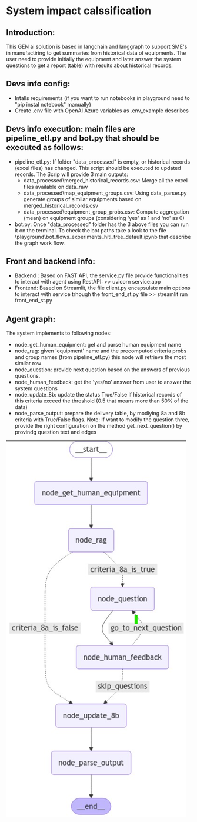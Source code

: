 # System impact calssification 

## Introduction:
This GEN ai solution is based in langchain and langgraph to support SME's in manufactiring to get summaries from historical data of equipments. 
The user need to provide initially the equipment and later answer the system questions to get a report (table) with results about historical records.

## Devs info config:
* Intalls requirements (if you want to run notebooks in playground need to "pip instal notebook" manually)
* Create .env file with OpenAI Azure variables as .env_example describes

## Devs info execution: main files are pipeline_etl.py and bot.py that should be executed as follows:
* pipeline_etl.py: If folder "data_processed" is empty, or historical records (excel files) has changed. This script should be executed to updated records.
The Scrip will provide 3 main outputs:
    *  data_processed\merged_historical_records.csv: Merge all the excel files available on data_raw
    *  data_processed\map_equipment_groups.csv: Using data_parser.py generate groups of similar equipments based on merged_historical_records.csv
    *  data_processed\equipment_group_probs.csv: Compute aggregation (mean) on equipment groups (considering 'yes' as 1 and 'no' as 0)
* bot.py: Once "data_processed" folder has the 3 above files you can run it on the terminal. To check the bot paths take a look to the file \playground\bot_flows_experiments_hitl_tree_default.ipynb that describe the graph work flow.

## Front and backend info:
* Backend : Based on FAST API, the service.py file provide functionalities to interact with agent using RestAPI: >> uvicorn service:app  
* Frontend: Based on Streamlit, the file client.py encapsulate main options to interact with service trhough the front_end_st.py file >> streamlit run front_end_st.py 

## Agent graph:
The system implements to following nodes:
* node_get_human_equipment: get and parse human equipment name
* node_rag: given 'equipment' name and the precomputed criteria probs and group names (from pipeline_etl.py) this node will retrieve the most similar row
* node_question: provide next question based on the answers of previous questions.
* node_human_feedback: get the 'yes/no' answer from user to answer the system questions
* node_update_8b: update the status True/False if historical records of this criteria exceed the threshold (0.5 that means more than 50% of the data)
* node_parse_output: prepare the delivery table, by modiying 8a and 8b criteria with True/False flags.
Note: If want to modify the question three, provide the right configuration on the method get_next_question() by provindg question text and edges

![alt text](docs/graph_hitl_custom.png)
